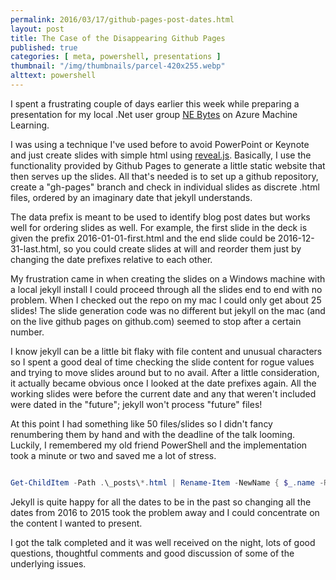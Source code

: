 ```yaml
---
permalink: 2016/03/17/github-pages-post-dates.html
layout: post
title: The Case of the Disappearing Github Pages
published: true 
categories: [ meta, powershell, presentations ]
thumbnail: "/img/thumbnails/parcel-420x255.webp"
alttext: powershell
---
```


I spent a frustrating couple of days earlier this week while preparing a presentation 
for my local .Net user group [NE Bytes](http://nebytes.net/) on Azure Machine Learning. 

I was using a technique I've used before to avoid PowerPoint or Keynote and just create 
slides with simple html using [reveal.js](https://github.com/hakimel/reveal.js). Basically, 
I use the functionality provided by Github Pages to generate a little static website that 
then serves up the slides. All that's needed is to set up a github repository, create a 
"gh-pages" branch and check in individual slides as discrete .html files, ordered by an 
imaginary date that jekyll understands. 

The data prefix is meant to be used to identify blog post dates but works well for ordering 
slides as well. For example, the first slide in the deck is given the prefix 
2016-01-01-first.html and the end slide could be 2016-12-31-last.html, so you could 
create slides at will and reorder them just by changing the date prefixes relative to each 
other.

My frustration came in when creating the slides on a Windows machine with a local jekyll install 
I could proceed through all the slides end to end with no problem. When I checked out the 
repo on my mac I could only get about 25 slides! The slide generation code was no different but 
jekyll on the mac (and on the live github pages on github.com) seemed to stop after a certain 
number. 

I know jekyll can be a little bit flaky with file content and unusual characters so I spent a 
good deal of time checking the slide content for rogue values and trying to move slides around 
but to no avail. After a little consideration, it actually became obvious once I looked at the 
date prefixes again. All the working slides were before the current date and any that weren't 
included were dated in the "future"; jekyll won't process "future" files! 

At this point I had something like 50 files/slides so I didn't fancy renumbering them by hand 
and with the deadline of the talk looming. Luckily, I remembered my old friend PowerShell 
and the implementation took a minute or two and saved me a lot of stress.   

~~~powershell

Get-ChildItem -Path .\_posts\*.html | Rename-Item -NewName { $_.name -Replace "2016-", "2015-" }

~~~

Jekyll is quite happy for all the dates to be in the past so changing all the dates from 2016 to 
2015 took the problem away and I could concentrate on the content I wanted to present.

I got the talk completed and it was well received on the night, lots of good questions, 
thoughtful comments and good discussion of some of the underlying issues.
 

